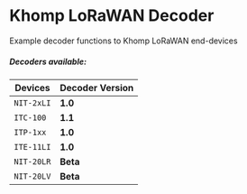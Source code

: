 # Khomp LoRaWAN Decoder
Example decoder functions to Khomp LoRaWAN end-devices

##### Decoders available:

| Devices          | Decoder Version |
| -------------    | :-------------|
| `NIT-2xLI`       | **1.0** |
| `ITC-100`        | **1.1** |
| `ITP-1xx`        | **1.0** |
| `ITE-11LI`       | **1.0** |
| `NIT-20LR`       | **Beta** |
| `NIT-20LV`       | **Beta** |

